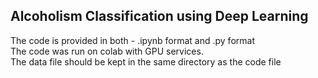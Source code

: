 ## Alcoholism Classification using Deep Learning

The code is provided in both - .ipynb format and .py format\
The code was run on colab with GPU services.\
The data file should be kept in the same directory as the code file
